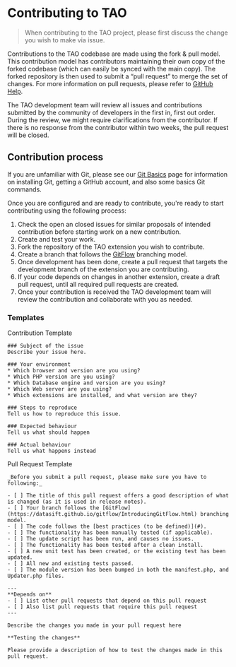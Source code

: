 # Contributing to TAO

> When contributing to the TAO project, please first discuss the change you wish to make via issue.

Contributions to the TAO codebase are made using the fork & pull model. This contribution model has contributors maintaining their own copy of the forked codebase (which can easily be synced with the main copy). The forked repository is then used to submit a  “pull request” to merge the set of changes. For more information on pull requests, please refer to [GitHub Help](https://help.github.com/articles/about-pull-requests/).

The TAO development team will review all issues and contributions submitted by the community of developers in the first in, first out order. During the review, we might require clarifications from the contributor. If there is no response from the contributor within two weeks, the pull request will be closed.

## Contribution process

If you are unfamiliar with Git, please see our [Git Basics](git-basics.md) page for information on installing Git, getting a GitHub account, and also some basics Git commands.

Once you are configured and are ready to contribute, you're ready to start contributing using the following process:

1. Check the open an closed issues for similar proposals of intended contribution before starting work on a new contribution.
2. Create and test your work.
3. Fork the repository of the TAO extension you wish to contribute.
4. Create a branch that follows the [GitFlow](https://datasift.github.io/gitflow/IntroducingGitFlow.html) branching model.
5. Once development has been done, create a pull request that targets the development branch of the extension you are contributing.
6. If your code depends on changes in another extension, create a draft pull request, until all required pull requests are created.
7. Once your contribution is received the TAO development team will review the contribution and collaborate with you as needed.

### Templates

Contribution Template

```
### Subject of the issue
Describe your issue here.

### Your environment
* Which browser and version are you using?
* Which PHP version are you using?
* Which Database engine and version are you using?
* Which Web server are you using?
* Which extensions are installed, and what version are they?

### Steps to reproduce
Tell us how to reproduce this issue.

### Expected behaviour
Tell us what should happen

### Actual behaviour
Tell us what happens instead

```

Pull Request Template

```
_Before you submit a pull request, please make sure you have to following:_

- [ ] The title of this pull request offers a good description of what is changed (as it is used in release notes).
- [ ] Your branch follows the [GitFlow](https://datasift.github.io/gitflow/IntroducingGitFlow.html) branching model.
- [ ] The code follows the [best practices (to be defined)](#).
- [ ] The functionality has been manually tested (if applicable).
- [ ] The update script has been run, and causes no issues.
- [ ] The functionality has been tested after a clean install.
- [ ] A new unit test has been created, or the existing test has been updated.
- [ ] All new and existing tests passed.
- [ ] The module version has been bumped in both the manifest.php, and Updater.php files.

---
**Depends on**
- [ ] List other pull requests that depend on this pull request
- [ ] Also list pull requests that require this pull request
---

Describe the changes you made in your pull request here

**Testing the changes**

Please provide a description of how to test the changes made in this pull request.
```
